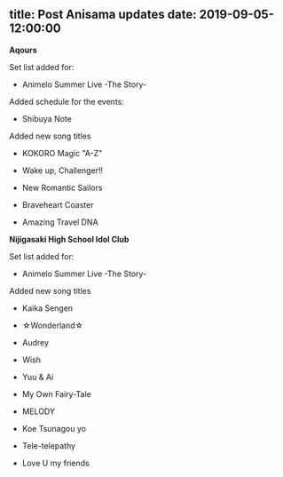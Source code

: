 title: Post Anisama updates
date: 2019-09-05-12:00:00
---

**Aqours** 

Set list added for:

- Animelo Summer Live -The Story-


Added schedule for the events:

- Shibuya Note


Added new song titles

- KOKORO Magic "A-Z"

- Wake up, Challenger!!

- New Romantic Sailors

- Braveheart Coaster

- Amazing Travel DNA


**Nijigasaki High School Idol Club** 

Set list added for:

- Animelo Summer Live -The Story-


Added new song titles

- Kaika Sengen

- ☆Wonderland☆

- Audrey

- Wish

- Yuu & Ai

- My Own Fairy-Tale

- MELODY

- Koe Tsunagou yo

- Tele-telepathy

- Love U my friends

